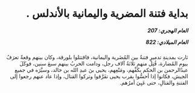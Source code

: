 <h1 dir="rtl">بداية فتنة المضرية واليمانية بالأندلس .</h1>

<h5 dir="rtl">العام الهجري:  207

العام الميلادي: 822

</h5>

<p dir="rtl">ثارت بمدينةِ تدميرٍ فتنةٌ بين المُضَرية واليمانية، فاقتتلوا بلورقة، وكان بينهم وقعةٌ تعرَفُ بيوم المُضارة، قُتِل منهم ثلاثةُ آلاف رجل، ودامت الحربُ بينهم سبعَ سنين، فوكَلَ عبدُالرحمن بن الحكم بكَفِّهم، ومَنْعِهم، يحيى بنَ عبدِ الله بن خالد، وسيَّرَه في جميع الجيش، فكانوا إذا أحسُّوا بقرب يحيى تفَرَّقوا وتركوا القتال، وإذا عاد عنهم رجعوا إلى الفتنةِ والقتالِ، حتى عَيِيَ أمرُهم.</p></br>
